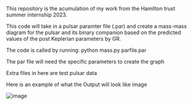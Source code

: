 This repository is the acumulation of my work from the Hamilton trust summer internship 2023. 




This code will take in a pulsar paramter file (.par) and create a mass-mass diagram for the pulsar and its binary companion based on the predicted values of the post Keplerian parameters by GR.

The code is called by running: python mass.py parfile.par

The par file will need the specific parameters to create the graph

Extra files in here are test pulsar data

Here is an example of what the Output will look like image

![image](https://github.com/Tbrosnan12/Hamilton-trust-2023/assets/124216087/56cb5553-ce65-48fd-b46b-cdf245ad37ea)

